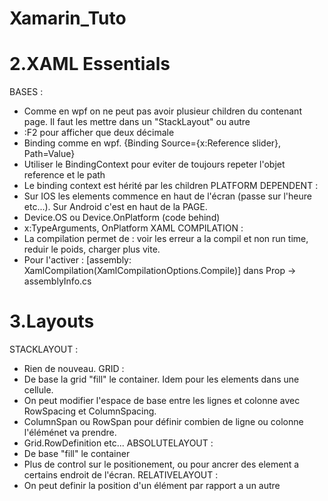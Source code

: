 # Xamarin_Tuto

# 2.XAML Essentials
BASES :
- Comme en wpf on ne peut pas avoir plusieur children du contenant page. Il faut les mettre dans un "StackLayout" ou autre
- :F2 pour afficher que deux décimale
- Binding comme en wpf. {Binding Source={x:Reference slider}, Path=Value}
- Utiliser le BindingContext pour eviter de toujours repeter l'objet reference et le path
- Le binding context est hérité par les children
PLATFORM DEPENDENT :
- Sur IOS les elements commence en haut de l'écran (passe sur l'heure etc...). Sur Android c'est en haut de la PAGE.
- Device.OS ou Device.OnPlatform (code behind)
- x:TypeArguments, OnPlatform
XAML COMPILATION :
- La compilation permet de : voir les erreur a la compil et non run time, reduir le poids, charger plus vite.
- Pour l'activer : [assembly: XamlCompilation(XamlCompilationOptions.Compile)] dans Prop -> assemblyInfo.cs

# 3.Layouts
STACKLAYOUT :
- Rien de nouveau.
GRID :
- De base la grid "fill" le container. Idem pour les elements dans une cellule.
- On peut modifier l'espace de base entre les lignes et colonne avec RowSpacing et ColumnSpacing.
- ColumnSpan ou RowSpan pour définir combien de ligne ou colonne l'éléménet va prendre.
- Grid.RowDefinition etc...
ABSOLUTELAYOUT :
- De base "fill" le container
- Plus de control sur le positionement, ou pour ancrer des element a certains endroit de l'écran.
RELATIVELAYOUT :
- On peut definir la position d'un élément par rapport a un autre

